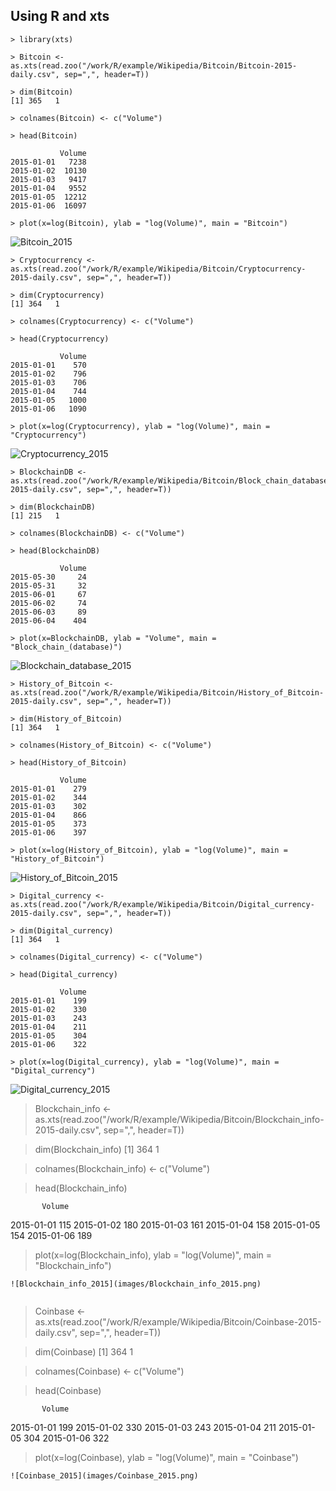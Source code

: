 ## Using R and xts

~~~
> library(xts)

> Bitcoin <- as.xts(read.zoo("/work/R/example/Wikipedia/Bitcoin/Bitcoin-2015-daily.csv", sep=",", header=T))

> dim(Bitcoin)
[1] 365   1

> colnames(Bitcoin) <- c("Volume")

> head(Bitcoin)

           Volume
2015-01-01   7238
2015-01-02  10130
2015-01-03   9417
2015-01-04   9552
2015-01-05  12212
2015-01-06  16097

> plot(x=log(Bitcoin), ylab = "log(Volume)", main = "Bitcoin")
~~~
![Bitcoin_2015](images/Bitcoin_2015.png)

~~~
> Cryptocurrency <- as.xts(read.zoo("/work/R/example/Wikipedia/Bitcoin/Cryptocurrency-2015-daily.csv", sep=",", header=T))

> dim(Cryptocurrency)
[1] 364   1

> colnames(Cryptocurrency) <- c("Volume")

> head(Cryptocurrency)

           Volume
2015-01-01    570
2015-01-02    796
2015-01-03    706
2015-01-04    744
2015-01-05   1000
2015-01-06   1090

> plot(x=log(Cryptocurrency), ylab = "log(Volume)", main = "Cryptocurrency")
~~~
![Cryptocurrency_2015](images/Cryptocurrency_2015.png)

~~~
> BlockchainDB <- as.xts(read.zoo("/work/R/example/Wikipedia/Bitcoin/Block_chain_database-2015-daily.csv", sep=",", header=T))

> dim(BlockchainDB)
[1] 215   1

> colnames(BlockchainDB) <- c("Volume")

> head(BlockchainDB)

           Volume
2015-05-30     24
2015-05-31     32
2015-06-01     67
2015-06-02     74
2015-06-03     89
2015-06-04    404

> plot(x=BlockchainDB, ylab = "Volume", main = "Block_chain_(database)")
~~~
![Blockchain_database_2015](images/Blockchain_database_2015.png)

~~~
> History_of_Bitcoin <- as.xts(read.zoo("/work/R/example/Wikipedia/Bitcoin/History_of_Bitcoin-2015-daily.csv", sep=",", header=T))

> dim(History_of_Bitcoin)
[1] 364   1

> colnames(History_of_Bitcoin) <- c("Volume")

> head(History_of_Bitcoin)

           Volume
2015-01-01    279
2015-01-02    344
2015-01-03    302
2015-01-04    866
2015-01-05    373
2015-01-06    397

> plot(x=log(History_of_Bitcoin), ylab = "log(Volume)", main = "History_of_Bitcoin")
~~~
![History_of_Bitcoin_2015](images/History_of_Bitcoin_2015.png)


~~~
> Digital_currency <- as.xts(read.zoo("/work/R/example/Wikipedia/Bitcoin/Digital_currency-2015-daily.csv", sep=",", header=T))

> dim(Digital_currency)
[1] 364   1

> colnames(Digital_currency) <- c("Volume")

> head(Digital_currency)

           Volume
2015-01-01    199
2015-01-02    330
2015-01-03    243
2015-01-04    211
2015-01-05    304
2015-01-06    322

> plot(x=log(Digital_currency), ylab = "log(Volume)", main = "Digital_currency")
~~~
![Digital_currency_2015](images/Digital_currency_2015.png)


> Blockchain_info <- as.xts(read.zoo("/work/R/example/Wikipedia/Bitcoin/Blockchain_info-2015-daily.csv", sep=",", header=T))

> dim(Blockchain_info)
[1] 364   1

> colnames(Blockchain_info) <- c("Volume")

> head(Blockchain_info)

           Volume
2015-01-01    115
2015-01-02    180
2015-01-03    161
2015-01-04    158
2015-01-05    154
2015-01-06    189

> plot(x=log(Blockchain_info), ylab = "log(Volume)", main = "Blockchain_info")
~~~
![Blockchain_info_2015](images/Blockchain_info_2015.png)


~~~
> Coinbase <- as.xts(read.zoo("/work/R/example/Wikipedia/Bitcoin/Coinbase-2015-daily.csv", sep=",", header=T))

> dim(Coinbase)
[1] 364   1

> colnames(Coinbase) <- c("Volume")

> head(Coinbase)

           Volume
2015-01-01    199
2015-01-02    330
2015-01-03    243
2015-01-04    211
2015-01-05    304
2015-01-06    322

> plot(x=log(Coinbase), ylab = "log(Volume)", main = "Coinbase")
~~~
![Coinbase_2015](images/Coinbase_2015.png)
